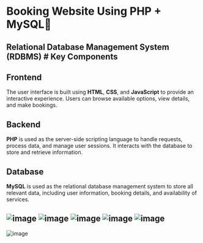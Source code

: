 # Booking Website Using PHP + MySQL🥸
<h2>Relational Database Management System (RDBMS)
# Key Components

## Frontend
The user interface is built using **HTML**, **CSS**, and **JavaScript** to provide an interactive experience. Users can browse available options, view details, and make bookings.

## Backend
**PHP** is used as the server-side scripting language to handle requests, process data, and manage user sessions. It interacts with the database to store and retrieve information.

## Database
**MySQL** is used as the relational database management system to store all relevant data, including user information, booking details, and availability of services. 


![image](https://github.com/user-attachments/assets/b86ed65d-d49a-49d5-87f1-851e3cc2b301)
![image](https://github.com/user-attachments/assets/2c3f5c3e-c426-48d9-91bd-5e03b203d910)
![image](https://github.com/user-attachments/assets/052570c7-4c8b-4f6b-b181-bf3bfaa614d5)
![image](https://github.com/user-attachments/assets/31432be9-5e00-4a8f-a7f5-0dd28002418e)
![image](https://github.com/user-attachments/assets/1e863bac-ab1c-495f-9448-f0e3862eaeed)
--
![image](https://github.com/user-attachments/assets/9dd4892e-a83b-418d-8990-cb66f1a99608)




